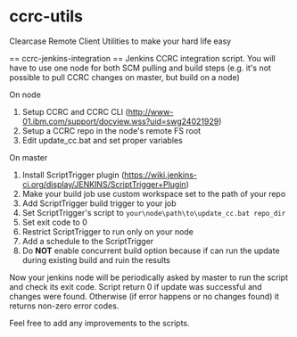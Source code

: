 ccrc-utils
==========

Clearcase Remote Client Utilities to make your hard life easy

== ccrc-jenkins-integration ==
Jenkins CCRC integration script. You will have to use one node for both SCM pulling and build steps (e.g. it's not possible to pull CCRC changes on master, but build on a node)

On node
1. Setup CCRC and CCRC CLI (http://www-01.ibm.com/support/docview.wss?uid=swg24021929)
2. Setup a CCRC repo in the node's remote FS root
3. Edit update_cc.bat and set proper variables

On master
1. Install ScriptTrigger plugin (https://wiki.jenkins-ci.org/display/JENKINS/ScriptTrigger+Plugin)
2. Make your build job use custom workspace set to the path of your repo 
3. Add ScriptTrigger build trigger to your job
4. Set ScriptTrigger's script to `your\node\path\to\update_cc.bat repo_dir`
5. Set exit code to 0
6. Restrict ScriptTrigger to run only on your node
7. Add a schedule to the ScriptTrigger
8. Do __NOT__ enable concurrent build option because if can run the update during existing build and ruin the results
 
Now your jenkins node will be periodically asked by master to run the script and check its exit code.
Script return 0 if update was successful and changes were found. Otherwise (if error happens or no changes found) it returns non-zero error codes.

Feel free to add any improvements to the scripts.
